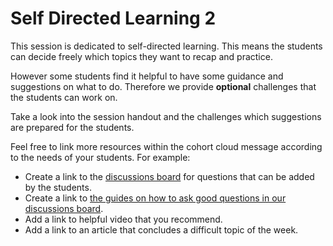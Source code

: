 # Self Directed Learning 2

This session is dedicated to self-directed learning. This means the students can decide freely which topics they want to recap and practice.

However some students find it helpful to have some guidance and suggestions on what to do. Therefore we provide **optional** challenges that the students can work on.

Take a look into the session handout and the challenges which suggestions are prepared for the students.

Feel free to link more resources within the cohort cloud message according to the needs of your students.
For example:

- Create a link to the [discussions board](https://github.com/orgs/neuefische/discussions/categories/web-self-directed-learning) for questions that can be added by the students.
- Create a link to [the guides on how to ask good questions in our discussions board](https://github.com/neuefische/questions/wiki).
- Add a link to helpful video that you recommend.
- Add a link to an article that concludes a difficult topic of the week.
